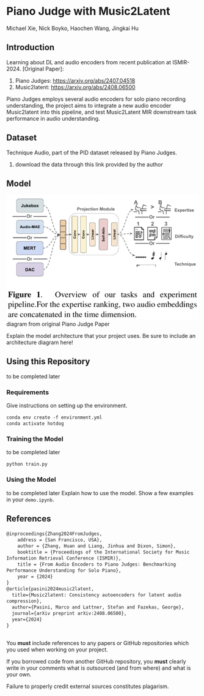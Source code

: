 # Piano Judge with Music2Latent

Michael Xie, Nick Boyko, Haochen Wang, Jingkai Hu

## Introduction

Learning about DL and audio encoders from recent publication at ISMIR-2024. 
[Original Paper]: 
1. Piano Judges: https://arxiv.org/abs/2407.04518 
2. Music2latent: https://arxiv.org/abs/2408.06500

Piano Judges employs several audio encoders for solo piano recording understanding, the project aims to integrate a new audio encoder Music2latent into this pipeline, and test Music2Latent MIR downstream task performance in audio understanding. 

## Dataset

Technique Audio, part of the PID dataset released by Piano Judges. 

1. download the data through this link provided by the author 

## Model
![Alt text](model_architecture.png)
diagram from original Piano Judge Paper

Explain the model architecture that your project uses. Be sure to include an architecture diagram here!

## Using this Repository

to be completed later

### Requirements

Give instructions on setting up the environment.

```
conda env create -f environment.yml
conda activate hotdog
```

### Training the Model

to be completed later

```
python train.py
```

### Using the Model

to be completed later
Explain how to use the model. Show a few examples in your `demo.ipynb`.

## References

```
@inproceedings{Zhang2024FromJudges,
    address = {San Francisco, USA},
    author = {Zhang, Huan and Liang, Jinhua and Dixon, Simon},
    booktitle = {Proceedings of the International Society for Music Information Retrieval Conference (ISMIR)},
    title = {From Audio Encoders to Piano Judges: Benchmarking Performance Understanding for Solo Piano},
    year = {2024}
}
@article{pasini2024music2latent,
  title={Music2latent: Consistency autoencoders for latent audio compression},
  author={Pasini, Marco and Lattner, Stefan and Fazekas, George},
  journal={arXiv preprint arXiv:2408.06500},
  year={2024}
}


```

You __must__ include references to any papers or GitHub repositories which you used when working on your project.

If you borrowed code from another GitHub repository, you __must__ clearly write in your comments what is outsourced (and from where) and what is your own.

Failure to properly credit external sources constitutes plagarism.

